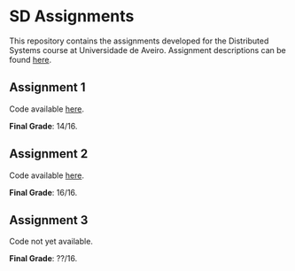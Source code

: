# SD Assignments
This repository contains the assignments developed for the Distributed Systems course at Universidade de Aveiro.
Assignment descriptions can be found [here](https://github.com/diogopjesus/sd-assignments/tree/main/archive).

## Assignment 1
Code available [here](https://github.com/diogopjesus/sd-assignments/releases/tag/first-assignment).

**Final Grade**: 14/16.

## Assignment 2
Code available [here](https://github.com/diogopjesus/sd-assignments/releases/tag/second-assignment).

**Final Grade**: 16/16.

## Assignment 3
Code not yet available.

**Final Grade**: ??/16.
